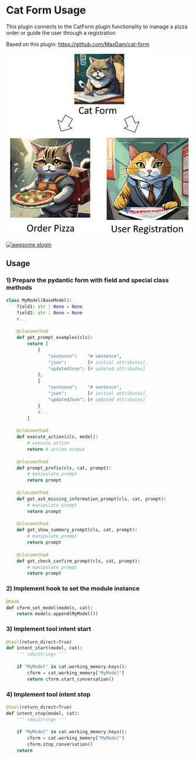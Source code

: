 # Cat Form Usage

This plugin connects to the CatForm plugin functionality to manage a pizza order or guide the user through a registration

Based on this plugin:
https://github.com/MaxDam/cat-form

<img src="./img/logo.jpg" width=600>

[![awesome plugin](https://custom-icon-badges.demolab.com/static/v1?label=&message=awesome+plugin&color=383938&style=for-the-badge&logo=cheshire_cat_ai)](https://)  

## Usage

### 1) Prepare the pydantic form with field and special class methods
```python 
class MyModel(BaseModel):
    field1: str | None = None
    field2: str | None = None
	#...
    
    @classmethod
    def get_prompt_examples(cls):
        return [ 
			{
				"sentence":    "# sentence",
                "json":        [# initial attributes],
                "updatedJson": [# updated attributes]
            },
            {
                "sentence":    "# sentence",
                "json":        [# initial attributes],
                "updatedJson": [# updated attributes]
            }
			#...
		]
	
	@classmethod
    def execute_action(cls, model):
		# execute action
		return # action output
	
	@classmethod
    def prompt_prefix(cls, cat, prompt):
		# manipulate prompt
        return prompt
	
	@classmethod
    def get_ask_missing_information_prompt(cls, cat, prompt):
        # manipulate prompt
        return prompt
	
	@classmethod
    def get_show_summary_prompt(cls, cat, prompt):
        # manipulate prompt
        return prompt
	
	@classmethod
    def get_check_confirm_prompt(cls, cat, prompt):
        # manipulate prompt
        return prompt
```		

### 2) Implement hook to set the module instance
```python 
@hook
def cform_set_model(models, cat):
    return models.append(MyModel())
```

### 3) Implement tool intent start
```python 
@tool(return_direct=True)
def intent_start(model, cat):
	''' <docString> '''

    if "MyModel" in cat.working_memory.keys():
        cform = cat.working_memory["MyModel"]
        return cform.start_conversation()
```

### 4) Implement tool intent stop
```python 
@tool(return_direct=True)
def intent_stop(model, cat):
	''' <docString> '''

    if "MyModel" in cat.working_memory.keys():
        cform = cat.working_memory["MyModel"]
        cform.stop_conversation()    
    return
```
